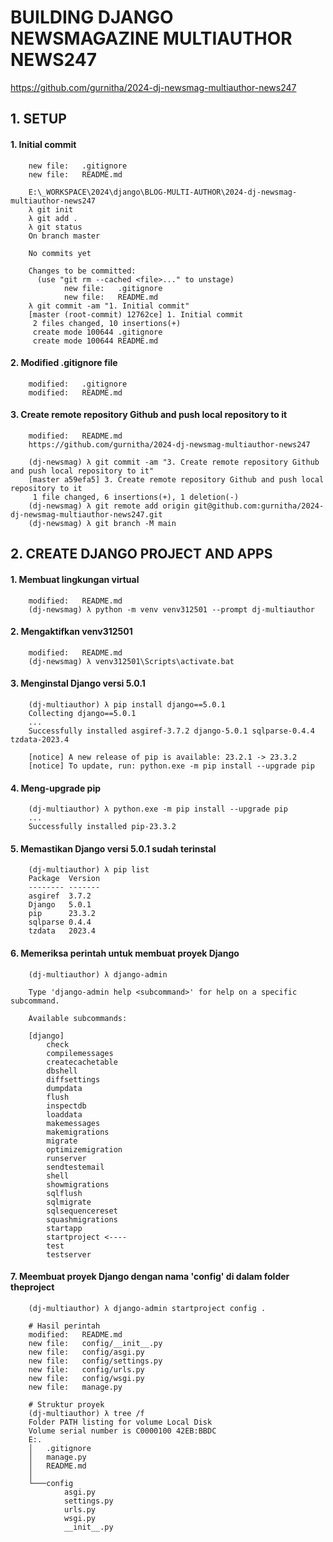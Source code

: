# BUILDING DJANGO NEWSMAGAZINE MULTIAUTHOR NEWS247
https://github.com/gurnitha/2024-dj-newsmag-multiauthor-news247

## 1. SETUP

#### 1. Initial commit

        new file:   .gitignore
        new file:   README.md

        E:\_WORKSPACE\2024\django\BLOG-MULTI-AUTHOR\2024-dj-newsmag-multiauthor-news247
        λ git init
        λ git add .
        λ git status
        On branch master

        No commits yet

        Changes to be committed:
          (use "git rm --cached <file>..." to unstage)
                new file:   .gitignore
                new file:   README.md
        λ git commit -am "1. Initial commit"
        [master (root-commit) 12762ce] 1. Initial commit
         2 files changed, 10 insertions(+)
         create mode 100644 .gitignore
         create mode 100644 README.md

#### 2. Modified .gitignore file

        modified:   .gitignore
        modified:   README.md

#### 3. Create remote repository Github and push local repository to it

        modified:   README.md
        https://github.com/gurnitha/2024-dj-newsmag-multiauthor-news247

        (dj-newsmag) λ git commit -am "3. Create remote repository Github and push local repository to it"
        [master a59efa5] 3. Create remote repository Github and push local repository to it
         1 file changed, 6 insertions(+), 1 deletion(-)
        (dj-newsmag) λ git remote add origin git@github.com:gurnitha/2024-dj-newsmag-multiauthor-news247.git
        (dj-newsmag) λ git branch -M main


## 2. CREATE DJANGO PROJECT AND APPS

#### 1. Membuat lingkungan virtual

        modified:   README.md
        (dj-newsmag) λ python -m venv venv312501 --prompt dj-multiauthor

#### 2. Mengaktifkan venv312501

        modified:   README.md
        (dj-newsmag) λ venv312501\Scripts\activate.bat

#### 3. Menginstal Django versi 5.0.1

        (dj-multiauthor) λ pip install django==5.0.1
        Collecting django==5.0.1
        ...
        Successfully installed asgiref-3.7.2 django-5.0.1 sqlparse-0.4.4 tzdata-2023.4

        [notice] A new release of pip is available: 23.2.1 -> 23.3.2
        [notice] To update, run: python.exe -m pip install --upgrade pip

#### 4. Meng-upgrade pip

        (dj-multiauthor) λ python.exe -m pip install --upgrade pip
        ...
        Successfully installed pip-23.3.2

#### 5. Memastikan Django versi 5.0.1 sudah terinstal

        (dj-multiauthor) λ pip list
        Package  Version
        -------- -------
        asgiref  3.7.2
        Django   5.0.1
        pip      23.3.2
        sqlparse 0.4.4
        tzdata   2023.4

#### 6. Memeriksa perintah untuk membuat proyek Django

        (dj-multiauthor) λ django-admin

        Type 'django-admin help <subcommand>' for help on a specific subcommand.

        Available subcommands:

        [django]
            check
            compilemessages
            createcachetable
            dbshell
            diffsettings
            dumpdata
            flush
            inspectdb
            loaddata
            makemessages
            makemigrations
            migrate
            optimizemigration
            runserver
            sendtestemail
            shell
            showmigrations
            sqlflush
            sqlmigrate
            sqlsequencereset
            squashmigrations
            startapp
            startproject <----
            test
            testserver

#### 7. Meembuat proyek Django dengan nama 'config' di dalam folder theproject

        (dj-multiauthor) λ django-admin startproject config .

        # Hasil perintah
        modified:   README.md
        new file:   config/__init__.py
        new file:   config/asgi.py
        new file:   config/settings.py
        new file:   config/urls.py
        new file:   config/wsgi.py
        new file:   manage.py

        # Struktur proyek
        (dj-multiauthor) λ tree /f
        Folder PATH listing for volume Local Disk
        Volume serial number is C0000100 42EB:BBDC
        E:.
        │   .gitignore
        │   manage.py
        │   README.md
        │
        └───config
                asgi.py
                settings.py
                urls.py
                wsgi.py
                __init__.py